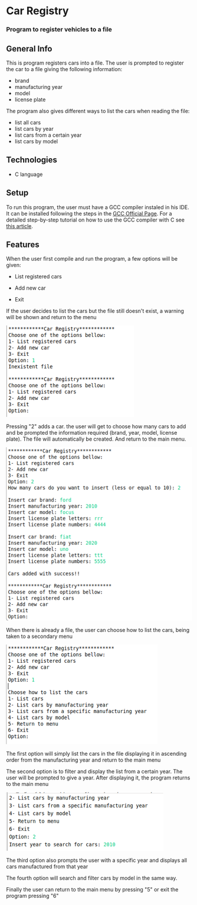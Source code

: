 # Car Registry
### Program to register vehicles to a file

## General Info

This is program registers cars into a file. The user is prompted to register the car to a file giving the following information:

- brand
- manufacturing year
- model
- license plate

The program also gives different ways to list the cars when reading the file:

- list all cars
- list cars by year
- list cars from a certain year
- list cars by model

## Technologies

- C language

## Setup

To run this program, the user must have a GCC compiler instaled in his IDE. 
It can be installed following the steps in the [GCC Official Page](https://gcc.gnu.org/install/index.html). 
For a detailed step-by-step tutorial on how to use the GCC compiler with C see [this article](https://medium.com/@laura.derohan/compiling-c-files-with-gcc-step-by-step-8e78318052).

## Features

When the user first compile and run the program, a few options will be given:

- List registered cars

- Add new car

- Exit

If the user decides to list the cars but the file still doesn't exist, a warning will be shown and return to the menu

![](prints-for-git/print2.png)

Pressing "2" adds a car. the user will get to choose how many cars to add and be prompted the information required (brand, year, model, license plate). 
The file will automatically be created. And return to the main menu.

![](prints-for-git/print3.png)

When there is already a file, the user can choose how to list the cars, being taken to a secondary menu

![](prints-for-git/print4.png)

The first option will simply list the cars in the file displaying it in ascending order from the manufacturing year and return to the main menu

The second option is to filter and display the list from a certain year. The user will be prompted to give a year. 
After displaying it, the program returns to the main menu 

![](prints-for-git/print5.png)

The third option also prompts the user with a specific year and displays all cars manufactured from that year

The fourth option will search and filter cars by model in the same way. 

Finally the user can return to the main menu by pressing "5" or exit the program pressing "6" 
